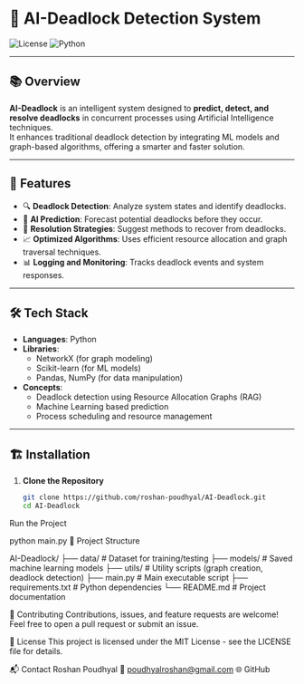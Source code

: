 # 🧠 AI-Deadlock Detection System

![License](https://img.shields.io/badge/license-MIT-blue.svg)
![Python](https://img.shields.io/badge/python-3.8%2B-blue)

---

## 📚 Overview

**AI-Deadlock** is an intelligent system designed to **predict, detect, and resolve deadlocks** in concurrent processes using Artificial Intelligence techniques.  
It enhances traditional deadlock detection by integrating ML models and graph-based algorithms, offering a smarter and faster solution.

---

## 🚀 Features

- 🔍 **Deadlock Detection**: Analyze system states and identify deadlocks.
- 🧠 **AI Prediction**: Forecast potential deadlocks before they occur.
- 🔄 **Resolution Strategies**: Suggest methods to recover from deadlocks.
- 📈 **Optimized Algorithms**: Uses efficient resource allocation and graph traversal techniques.
- 📊 **Logging and Monitoring**: Tracks deadlock events and system responses.

---

## 🛠️ Tech Stack

- **Languages**: Python
- **Libraries**:
  - NetworkX (for graph modeling)
  - Scikit-learn (for ML models)
  - Pandas, NumPy (for data manipulation)
- **Concepts**:
  - Deadlock detection using Resource Allocation Graphs (RAG)
  - Machine Learning based prediction
  - Process scheduling and resource management

---

## 🏗️ Installation

1. **Clone the Repository**
   ```bash
   git clone https://github.com/roshan-poudhyal/AI-Deadlock.git
   cd AI-Deadlock

Run the Project


python main.py
📂 Project Structure

AI-Deadlock/
├── data/                 # Dataset for training/testing
├── models/               # Saved machine learning models
├── utils/                # Utility scripts (graph creation, deadlock detection)
├── main.py               # Main executable script
├── requirements.txt      # Python dependencies
└── README.md             # Project documentation





🤝 Contributing
Contributions, issues, and feature requests are welcome!
Feel free to open a pull request or submit an issue.

📜 License
This project is licensed under the MIT License - see the LICENSE file for details.

📬 Contact
Roshan Poudhyal
📧 poudhyalroshan@gmail.com
🌐 GitHub

